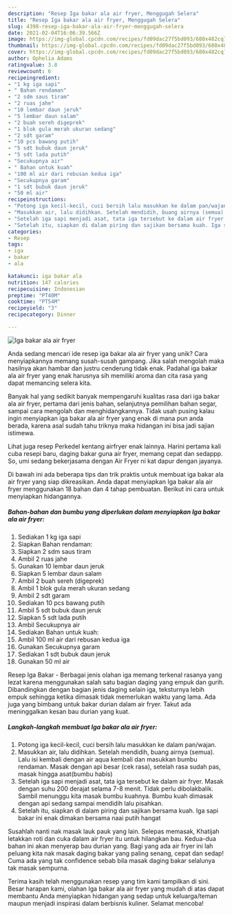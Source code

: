 ```yaml
---
description: "Resep Iga bakar ala air fryer, Menggugah Selera"
title: "Resep Iga bakar ala air fryer, Menggugah Selera"
slug: 4398-resep-iga-bakar-ala-air-fryer-menggugah-selera
date: 2021-02-04T16:06:39.566Z
image: https://img-global.cpcdn.com/recipes/fd09dac27f5bd093/680x482cq70/iga-bakar-ala-air-fryer-foto-resep-utama.jpg
thumbnail: https://img-global.cpcdn.com/recipes/fd09dac27f5bd093/680x482cq70/iga-bakar-ala-air-fryer-foto-resep-utama.jpg
cover: https://img-global.cpcdn.com/recipes/fd09dac27f5bd093/680x482cq70/iga-bakar-ala-air-fryer-foto-resep-utama.jpg
author: Ophelia Adams
ratingvalue: 3.8
reviewcount: 6
recipeingredient:
- "1 kg iga sapi"
- " Bahan rendaman"
- "2 sdm saus tiram"
- "2 ruas jahe"
- "10 lembar daun jeruk"
- "5 lembar daun salam"
- "2 buah sereh digeprek"
- "1 blok gula merah ukuran sedang"
- "2 sdt garam"
- "10 pcs bawang putih"
- "5 sdt bubuk daun jeruk"
- "5 sdt lada putih"
- "Secukupnya air"
- " Bahan untuk kuah"
- "100 ml air dari rebusan kedua iga"
- "Secukupnya garam"
- "1 sdt bubuk daun jeruk"
- "50 ml air"
recipeinstructions:
- "Potong iga kecil-kecil, cuci bersih lalu masukkan ke dalam pan/wajan."
- "Masukkan air, lalu didihkan. Setelah mendidih, buang airnya (semua). Lalu isi kembali dengan air aqua kembali dan masukkan bumbu rendaman. Masak dengan api besar (cek rasa), setelah rasa sudah pas, masak hingga asat(bumbu habis)"
- "Setelah iga sapi menjadi asat, tata iga tersebut ke dalam air fryer. Masak dengan suhu 200 derajat selama 7-8 menit. Tidak perlu dibolakbalik. Sambil menunggu kita masak bumbu kuahnya. Bumbu kuah dimasak dengan api sedang sampai mendidih lalu pisahkan."
- "Setelah itu, siapkan di dalam piring dan sajikan bersama kuah. Iga sapi bakar ini enak dimakan bersama naai putih hangat"
categories:
- Resep
tags:
- iga
- bakar
- ala

katakunci: iga bakar ala 
nutrition: 147 calories
recipecuisine: Indonesian
preptime: "PT40M"
cooktime: "PT54M"
recipeyield: "3"
recipecategory: Dinner

---
```



![Iga bakar ala air fryer](https://img-global.cpcdn.com/recipes/fd09dac27f5bd093/680x482cq70/iga-bakar-ala-air-fryer-foto-resep-utama.jpg)

Anda sedang mencari ide resep iga bakar ala air fryer yang unik? Cara menyiapkannya memang susah-susah gampang. Jika salah mengolah maka hasilnya akan hambar dan justru cenderung tidak enak. Padahal iga bakar ala air fryer yang enak harusnya sih memiliki aroma dan cita rasa yang dapat memancing selera kita.

Banyak hal yang sedikit banyak mempengaruhi kualitas rasa dari iga bakar ala air fryer, pertama dari jenis bahan, selanjutnya pemilihan bahan segar, sampai cara mengolah dan menghidangkannya. Tidak usah pusing kalau ingin menyiapkan iga bakar ala air fryer yang enak di mana pun anda berada, karena asal sudah tahu triknya maka hidangan ini bisa jadi sajian istimewa.

Lihat juga resep Perkedel kentang airfryer enak lainnya. Harini pertama kali cuba resepi baru, daging bakar guna air fryer, memang cepat dan sedappp. So, umi sedang bekerjasama dengan Air Fryer ni kat dapur dengan jayanya.


Di bawah ini ada beberapa tips dan trik praktis untuk membuat iga bakar ala air fryer yang siap dikreasikan. Anda dapat menyiapkan Iga bakar ala air fryer menggunakan 18 bahan dan 4 tahap pembuatan. Berikut ini cara untuk menyiapkan hidangannya.

<!--inarticleads1-->

##### Bahan-bahan dan bumbu yang diperlukan dalam menyiapkan Iga bakar ala air fryer:

1. Sediakan 1 kg iga sapi
1. Siapkan  Bahan rendaman:
1. Siapkan 2 sdm saus tiram
1. Ambil 2 ruas jahe
1. Gunakan 10 lembar daun jeruk
1. Siapkan 5 lembar daun salam
1. Ambil 2 buah sereh (digeprek)
1. Ambil 1 blok gula merah ukuran sedang
1. Ambil 2 sdt garam
1. Sediakan 10 pcs bawang putih
1. Ambil 5 sdt bubuk daun jeruk
1. Siapkan 5 sdt lada putih
1. Ambil Secukupnya air
1. Sediakan  Bahan untuk kuah:
1. Ambil 100 ml air dari rebusan kedua iga
1. Gunakan Secukupnya garam
1. Sediakan 1 sdt bubuk daun jeruk
1. Gunakan 50 ml air


Resep Iga Bakar - Berbagai jenis olahan iga memang terkenal rasanya yang lezat karena menggunakan salah satu bagian daging yang empuk dan gurih. Dibandingkan dengan bagian jenis daging selain iga, teksturnya lebih empuk sehingga ketika dimasak tidak memerlukan waktu yang lama. Ada juga yang bimbang untuk bakar durian dalam air fryer. Takut ada meninggalkan kesan bau durian yang kuat. 

<!--inarticleads2-->

##### Langkah-langkah membuat Iga bakar ala air fryer:

1. Potong iga kecil-kecil, cuci bersih lalu masukkan ke dalam pan/wajan.
1. Masukkan air, lalu didihkan. Setelah mendidih, buang airnya (semua). Lalu isi kembali dengan air aqua kembali dan masukkan bumbu rendaman. Masak dengan api besar (cek rasa), setelah rasa sudah pas, masak hingga asat(bumbu habis)
1. Setelah iga sapi menjadi asat, tata iga tersebut ke dalam air fryer. Masak dengan suhu 200 derajat selama 7-8 menit. Tidak perlu dibolakbalik. Sambil menunggu kita masak bumbu kuahnya. Bumbu kuah dimasak dengan api sedang sampai mendidih lalu pisahkan.
1. Setelah itu, siapkan di dalam piring dan sajikan bersama kuah. Iga sapi bakar ini enak dimakan bersama naai putih hangat


Susahlah nanti nak masak lauk pauk yang lain. Selepas memasak, Khatijah letakkan roti dan cuka dalam air fryer itu untuk hilangkan bau. Kedua-dua bahan ini akan menyerap bau durian yang. Bagi yang ada air fryer ini lah peluang kita nak masak daging bakar yang paling senang, cepat dan sedap! Cuma ada yang tak confidence sebab bila masak daging bakar selalunya tak masak sempurna. 

Terima kasih telah menggunakan resep yang tim kami tampilkan di sini. Besar harapan kami, olahan Iga bakar ala air fryer yang mudah di atas dapat membantu Anda menyiapkan hidangan yang sedap untuk keluarga/teman maupun menjadi inspirasi dalam berbisnis kuliner. Selamat mencoba!
